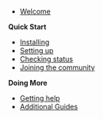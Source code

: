 - [Welcome](main.md)

**Quick Start**
- [Installing](guide/install.md)
- [Setting up](guide/setup.md)
- [Checking status](guide/status.md)
- [Joining the community](comm.md)

**Doing More**
- [Getting help](help.md)
- [Additional Guides](more.md)
